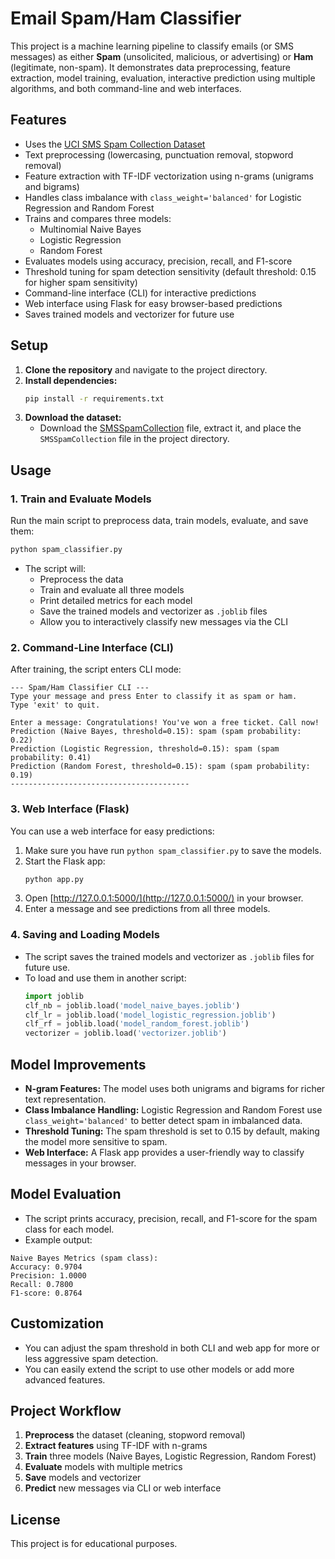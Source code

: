# Email Spam/Ham Classifier

This project is a machine learning pipeline to classify emails (or SMS messages) as either **Spam** (unsolicited, malicious, or advertising) or **Ham** (legitimate, non-spam). It demonstrates data preprocessing, feature extraction, model training, evaluation, interactive prediction using multiple algorithms, and both command-line and web interfaces.

## Features
- Uses the [UCI SMS Spam Collection Dataset](https://archive.ics.uci.edu/ml/datasets/sms+spam+collection)
- Text preprocessing (lowercasing, punctuation removal, stopword removal)
- Feature extraction with TF-IDF vectorization using n-grams (unigrams and bigrams)
- Handles class imbalance with `class_weight='balanced'` for Logistic Regression and Random Forest
- Trains and compares three models:
  - Multinomial Naive Bayes
  - Logistic Regression
  - Random Forest
- Evaluates models using accuracy, precision, recall, and F1-score
- Threshold tuning for spam detection sensitivity (default threshold: 0.15 for higher spam sensitivity)
- Command-line interface (CLI) for interactive predictions
- Web interface using Flask for easy browser-based predictions
- Saves trained models and vectorizer for future use

## Setup
1. **Clone the repository** and navigate to the project directory.
2. **Install dependencies:**
   ```bash
   pip install -r requirements.txt
   ```
3. **Download the dataset:**
   - Download the [SMSSpamCollection](https://archive.ics.uci.edu/ml/machine-learning-databases/00228/smsspamcollection.zip) file, extract it, and place the `SMSSpamCollection` file in the project directory.

## Usage
### 1. Train and Evaluate Models
Run the main script to preprocess data, train models, evaluate, and save them:
```bash
python spam_classifier.py
```
- The script will:
  - Preprocess the data
  - Train and evaluate all three models
  - Print detailed metrics for each model
  - Save the trained models and vectorizer as `.joblib` files
  - Allow you to interactively classify new messages via the CLI

### 2. Command-Line Interface (CLI)
After training, the script enters CLI mode:
```
--- Spam/Ham Classifier CLI ---
Type your message and press Enter to classify it as spam or ham.
Type 'exit' to quit.

Enter a message: Congratulations! You've won a free ticket. Call now!
Prediction (Naive Bayes, threshold=0.15): spam (spam probability: 0.22)
Prediction (Logistic Regression, threshold=0.15): spam (spam probability: 0.41)
Prediction (Random Forest, threshold=0.15): spam (spam probability: 0.19)
----------------------------------------
```

### 3. Web Interface (Flask)
You can use a web interface for easy predictions:
1. Make sure you have run `python spam_classifier.py` to save the models.
2. Start the Flask app:
   ```bash
   python app.py
   ```
3. Open [http://127.0.0.1:5000/](http://127.0.0.1:5000/) in your browser.
4. Enter a message and see predictions from all three models.

### 4. Saving and Loading Models
- The script saves the trained models and vectorizer as `.joblib` files for future use.
- To load and use them in another script:
  ```python
  import joblib
  clf_nb = joblib.load('model_naive_bayes.joblib')
  clf_lr = joblib.load('model_logistic_regression.joblib')
  clf_rf = joblib.load('model_random_forest.joblib')
  vectorizer = joblib.load('vectorizer.joblib')
  ```

## Model Improvements
- **N-gram Features:** The model uses both unigrams and bigrams for richer text representation.
- **Class Imbalance Handling:** Logistic Regression and Random Forest use `class_weight='balanced'` to better detect spam in imbalanced data.
- **Threshold Tuning:** The spam threshold is set to 0.15 by default, making the model more sensitive to spam.
- **Web Interface:** A Flask app provides a user-friendly way to classify messages in your browser.

## Model Evaluation
- The script prints accuracy, precision, recall, and F1-score for the spam class for each model.
- Example output:
```
Naive Bayes Metrics (spam class):
Accuracy: 0.9704
Precision: 1.0000
Recall: 0.7800
F1-score: 0.8764
```

## Customization
- You can adjust the spam threshold in both CLI and web app for more or less aggressive spam detection.
- You can easily extend the script to use other models or add more advanced features.

## Project Workflow
1. **Preprocess** the dataset (cleaning, stopword removal)
2. **Extract features** using TF-IDF with n-grams
3. **Train** three models (Naive Bayes, Logistic Regression, Random Forest)
4. **Evaluate** models with multiple metrics
5. **Save** models and vectorizer
6. **Predict** new messages via CLI or web interface

## License
This project is for educational purposes. 